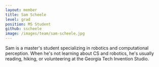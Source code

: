 ```yaml
---
layout: member
title: Sam Scheele
level: grad
position: MS Student
github: sscheele
image: /images/team/sam-scheele.jpg
---
```


Sam is a master's student specializing in robotics and computational perception. When he's not learning about CS and robotics, he's usually reading, hiking, or volunteering at the Georgia Tech Invention Studio.
